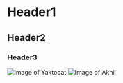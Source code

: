 # Header1
## Header2
### Header3
![Image of Yaktocat](https://octodex.github.com/images/yaktocat.png)
![Image of Akhil](https://dogexpress.in/wp-content/uploads/2022/10/10-Best-Sites-to-Buy-and-Sell-Dogs-Online.jpg)

